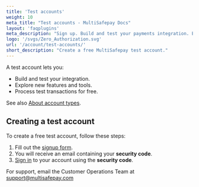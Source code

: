 ```yaml
---
title: 'Test accounts'
weight: 10
meta_title: "Test accounts - MultiSafepay Docs"
layout: 'faqplugins'
meta_description: "Sign up. Build and test your payments integration. Explore our products and services. Use our API reference, SDKs, and wrappers. Get support."
logo: '/svgs/Zero_Authorization.svg'
url: '/account/test-accounts/'
short_description: "Create a free MultiSafepay test account."
---
```


A test account lets you:

* Build and test your integration.
* Explore new features and tools.
* Process test transactions for free.

See also [About account types](/account/partner-account-control/about-account-types/).

## Creating a test account

To create a free test account, follow these steps:

1. Fill out the [signup form](https://testmerchant.multisafepay.com/signup).
2. You will receive an email containing your **security code**.
3. [Sign in](https://testmerchant.multisafepay.com) to your account using the **security code**.

For support, email the Customer Operations Team at <support@multisafepay.com>


